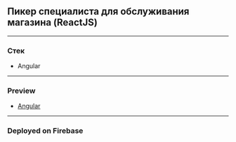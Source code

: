 ## Пикер специалиста для обслуживания магазина (ReactJS)
----------
### Стек

- Angular
----------

### Preview

- [Angular](https://spec-pick-angular.web.app/)

----------
### Deployed on Firebase
